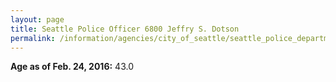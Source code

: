 ```yaml
---
layout: page
title: Seattle Police Officer 6800 Jeffry S. Dotson
permalink: /information/agencies/city_of_seattle/seattle_police_department/copbook/6800/
---
```


**Age as of Feb. 24, 2016:** 43.0
